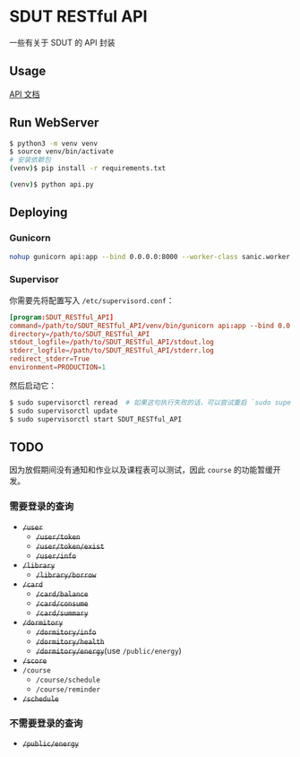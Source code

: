 # SDUT RESTful API

一些有关于 SDUT 的 API 封装

## Usage

[API 文档](docs/api.md)

## Run WebServer

```bash
$ python3 -m venv venv
$ source venv/bin/activate
# 安装依赖包
(venv)$ pip install -r requirements.txt

(venv)$ python api.py
```

## Deploying

### Gunicorn

```bash
nohup gunicorn api:app --bind 0.0.0.0:8000 --worker-class sanic.worker.GunicornWorker --max-requests 1000 &
```

### Supervisor

你需要先将配置写入 `/etc/supervisord.conf`：

```conf
[program:SDUT_RESTful_API]
command=/path/to/SDUT_RESTful_API/venv/bin/gunicorn api:app --bind 0.0.0.0:8000 --worker-class sanic.worker.GunicornWorker --max-requests 1000
directory=/path/to/SDUT_RESTful_API
stdout_logfile=/path/to/SDUT_RESTful_API/stdout.log
stderr_logfile=/path/to/SDUT_RESTful_API/stderr.log
redirect_stderr=True
environment=PRODUCTION=1
```

然后启动它：

```bash
$ sudo supervisorctl reread  # 如果这句执行失败的话，可以尝试重启 `sudo supervisord`
$ sudo supervisorctl update
$ sudo supervisorctl start SDUT_RESTful_API
```

## TODO

因为放假期间没有通知和作业以及课程表可以测试，因此 `course` 的功能暂缓开发。

### 需要登录的查询

- <del>`/user`</del>
  - <del>`/user/token`</del>
  - <del>`/user/token/exist`</del>
  - <del>`/user/info`</del>
- <del>`/library`</del>
  - <del>`/library/borrow`</del>
- <del>`/card`</del>
  - <del>`/card/balance`</del>
  - <del>`/card/consume`</del>
  - <del>`/card/summary`</del>
- <del>`/dormitory`</del>
  - <del>`/dormitory/info`</del>
  - <del>`/dormitory/health`</del>
  - <del>`/dormitory/energy`</del>(use `/public/energy`)
- <del>`/score`</del>
- `/course`
  - `/course/schedule`
  - `/course/reminder`
- <del>`/schedule`</del>

### 不需要登录的查询

- <del>`/public/energy`</del>
